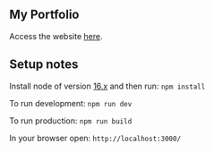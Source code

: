 ## My Portfolio
Access the website [here](https://avocadoes.github.io/profile).

## Setup notes
Install node of version [16.x](https://nodejs.org/en/download/) and then run: `npm install`

To run development: `npm run dev`

To run production: `npm run build`

In your browser open: `http://localhost:3000/`
